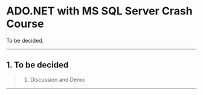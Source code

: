 # ADO.NET with MS SQL Server Crash Course

To be decided.

---

## 1. To be decided

> 1. Discussion and Demo

---
